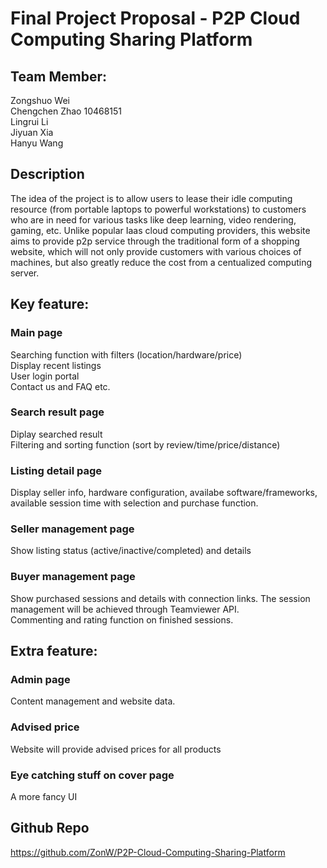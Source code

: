 # Final Project Proposal - P2P Cloud Computing Sharing Platform  
## Team Member:  
Zongshuo Wei  
Chengchen Zhao 10468151  
Lingrui Li  
Jiyuan Xia  
Hanyu Wang  
  
## Description  
The idea of the project is to allow users to lease their idle computing resource (from portable laptops to powerful workstations) to customers who are in need for various tasks like deep learning, video rendering, gaming, etc. Unlike popular Iaas cloud computing providers, this website aims to provide p2p service through the traditional form of a shopping website, which will not only provide customers with various choices of machines, but also greatly reduce the cost from a centualized computing server.  
  
## Key feature:
### Main page  
Searching function with filters (location/hardware/price)  
Display recent listings  
User login portal  
Contact us and FAQ etc.  
### Search result page  
Diplay searched result  
Filtering and sorting function (sort by review/time/price/distance)  
### Listing detail page  
Display seller info, hardware configuration, availabe software/frameworks, available session time with selection and purchase function.  
### Seller management page   
Show listing status (active/inactive/completed) and details  
### Buyer management page  
Show purchased sessions and details with connection links. The session management will be achieved through Teamviewer API.  
Commenting and rating function on finished sessions.  

## Extra feature:  
### Admin page 
Content management and website data.  
### Advised price  
Website will provide advised prices for all products  
### Eye catching stuff on cover page   
A more fancy UI    
  
  
## Github Repo  
https://github.com/ZonW/P2P-Cloud-Computing-Sharing-Platform    
